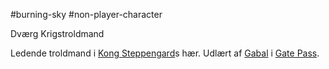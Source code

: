 #burning-sky #non-player-character

Dværg Krigstroldmand

Ledende troldmand i [Kong Steppengard](./Kong%20Steppengard.md)s hær. Udlært af [Gabal](./Gabal.md) i [Gate Pass](./Gate%20Pass.md).
